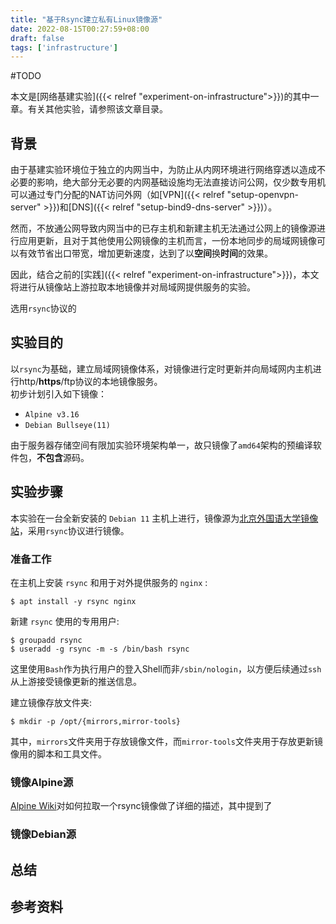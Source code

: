 ```yaml
---
title: "基于Rsync建立私有Linux镜像源"
date: 2022-08-15T00:27:59+08:00
draft: false
tags: ['infrastructure']
---
```


#TODO

本文是[网络基建实验]({{< relref "experiment-on-infrastructure">}})的其中一章。有关其他实验，请参照该文章目录。

<!--more-->

## 背景

由于基建实验环境位于独立的内网当中，为防止从内网环境进行网络穿透以造成不必要的影响，绝大部分无必要的内网基础设施均无法直接访问公网，仅少数专用机可以通过专门分配的NAT访问外网（如[VPN]({{< relref "setup-openvpn-server" >}})和[DNS]({{< relref "setup-bind9-dns-server" >}})）。

然而，不放通公网导致内网当中的已存主机和新建主机无法通过公网上的镜像源进行应用更新，且对于其他使用公网镜像的主机而言，一份本地同步的局域网镜像可以有效节省出口带宽，增加更新速度，达到了以**空间**换**时间**的效果。

因此，结合之前的[实践]({{< relref "experiment-on-infrastructure">}})，本文将进行从镜像站上游拉取本地镜像并对局域网提供服务的实验。

选用`rsync`协议的

## 实验目的

以`rsync`为基础，建立局域网镜像体系，对镜像进行定时更新并向局域网内主机进行http/**https**/ftp协议的本地镜像服务。  
初步计划引入如下镜像：

- `Alpine v3.16`
- `Debian Bullseye(11)`  

由于服务器存储空间有限加实验环境架构单一，故只镜像了`amd64`架构的预编译软件包，**不包含**源码。

## 实验步骤

本实验在一台全新安装的 `Debian 11` 主机上进行，镜像源为[北京外国语大学镜像站](https://mirrors.bfsu.edu.cn)，采用`rsync`协议进行镜像。

### 准备工作

在主机上安装 `rsync` 和用于对外提供服务的 `nginx` :

```shell
$ apt install -y rsync nginx
```

新建 `rsync` 使用的专用用户:

```shell
$ groupadd rsync
$ useradd -g rsync -m -s /bin/bash rsync
```

这里使用`Bash`作为执行用户的登入Shell而非`/sbin/nologin`，以方便后续通过`ssh`从上游接受镜像更新的推送信息。

建立镜像存放文件夹:

```shell
$ mkdir -p /opt/{mirrors,mirror-tools}
```

其中，`mirrors`文件夹用于存放镜像文件，而`mirror-tools`文件夹用于存放更新镜像用的脚本和工具文件。

### 镜像Alpine源

[Alpine Wiki](https://wiki.alpinelinux.org/wiki/How_to_setup_a_Alpine_Linux_mirror)对如何拉取一个rsync镜像做了详细的描述，其中提到了

### 镜像Debian源

## 总结

## 参考资料